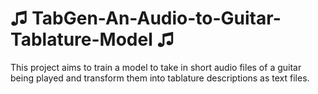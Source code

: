 # ♫ TabGen-An-Audio-to-Guitar-Tablature-Model ♫
This project aims to train a model to take in short audio files of a guitar being played and transform them into tablature descriptions as text files. 
